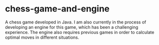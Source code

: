 # chess-game-and-engine

A chess game developed in Java. I am also currently in the process of developing an engine for this game, which has been a challenging experience. The engine also requires previous games in order to calculate optimal moves in different situations.
